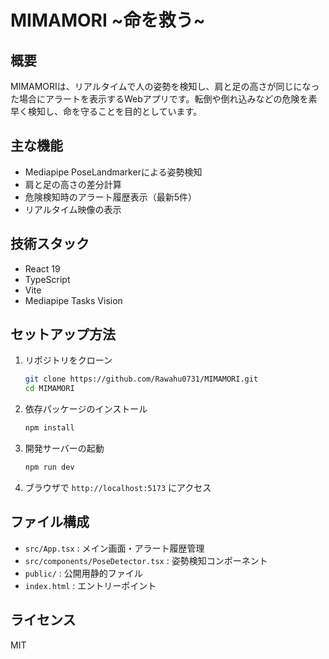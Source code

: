 # MIMAMORI ~命を救う~

## 概要
MIMAMORIは、リアルタイムで人の姿勢を検知し、肩と足の高さが同じになった場合にアラートを表示するWebアプリです。転倒や倒れ込みなどの危険を素早く検知し、命を守ることを目的としています。

## 主な機能
- Mediapipe PoseLandmarkerによる姿勢検知
- 肩と足の高さの差分計算
- 危険検知時のアラート履歴表示（最新5件）
- リアルタイム映像の表示

## 技術スタック
- React 19
- TypeScript
- Vite
- Mediapipe Tasks Vision

## セットアップ方法

1. リポジトリをクローン
	```bash
	git clone https://github.com/Rawahu0731/MIMAMORI.git
	cd MIMAMORI
	```

2. 依存パッケージのインストール
	```bash
	npm install
	```

3. 開発サーバーの起動
	```bash
	npm run dev
	```

4. ブラウザで `http://localhost:5173` にアクセス

## ファイル構成
- `src/App.tsx` : メイン画面・アラート履歴管理
- `src/components/PoseDetector.tsx` : 姿勢検知コンポーネント
- `public/` : 公開用静的ファイル
- `index.html` : エントリーポイント

## ライセンス
MIT